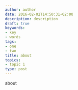 ```yaml
---
author: author
date: 2016-02-02T14:50:31+02:00
description: description
draft: true
keywords:
- key
- words
tags:
- one
- two
title: about
topics:
- topic 1
type: post
---
```


about
